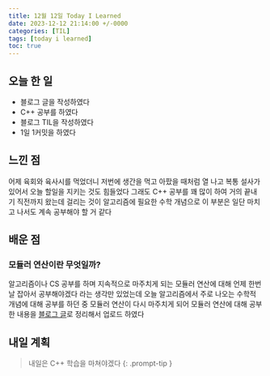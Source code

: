 ```yaml
---
title: 12월 12일 Today I Learned
date: 2023-12-12 21:14:00 +/-0000
categories: [TIL]
tags: [today i learned]
toc: true
---
```


## 오늘 한 일

* 블로그 글을 작성하였다
* C++ 공부를 하였다
* 블로그 TIL을 작성하였다
* 1일 1커밋을 하였다

## 느낀 점

어제 육회와 육사시를 먹었더니 저번에 생간을 먹고 아팠을 때처럼 열 나고 복통 설사가 있어서 오늘 할일을 지키는 것도 힘들었다 그래도 C++ 공부를 꽤 많이 하여 거의 끝내기 직전까지 왔는데 걸리는 것이 알고리즘에 필요한 수학 개념으로 이 부분은 일단 마치고 나서도 계속 공부해야 할 거 같다

## 배운 점

### 모듈러 연산이란 무엇일까?

알고리즘이나 CS 공부를 하며 지속적으로 마주치게 되는 모듈러 연산에 대해 언제 한번 날 잡아서 공부해야겠다 라는 생각만 있었는데 오늘 알고리즘에서 주로 나오는 수학적 개념에 대해 공부를 하던 중 모듈러 연산이 다시 마주치게 되어 모듈러 연산에 대해 공부한 내용을 [블로그 글](https://jangwoojun.github.io/posts/%EB%AA%A8%EB%93%88%EB%9F%AC-%EC%97%B0%EC%82%B0%EC%9D%B4%EB%9E%80-%EB%AC%B4%EC%97%87%EC%9D%BC%EA%B9%8C/)로 정리해서 업로드 하였다

## 내일 계획

> 내일은 C++ 학습을 마쳐야겠다
{: .prompt-tip }

